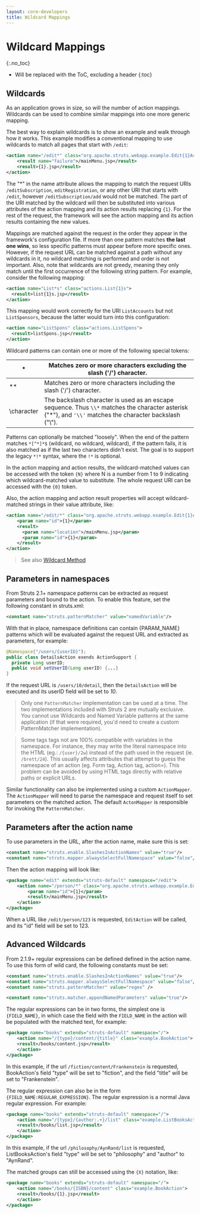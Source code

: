 ```yaml
---
layout: core-developers
title: Wildcard Mappings
---
```


# Wildcard Mappings
{:.no_toc}

* Will be replaced with the ToC, excluding a header
{:toc}

## Wildcards

As an application grows in size, so will the number of action mappings. Wildcards can be used to combine similar 
mappings into one more generic mapping.

The best way to explain wildcards is to show an example and walk through how it works. This example modifies 
a conventional mapping to use wildcards to match all pages that start with `/edit`:

```xml
<action name="/edit*" class="org.apache.struts.webapp.example.Edit{1}Action">
    <result name="failure">/mainMenu.jsp</result>
    <result>{1}.jsp</result>
</action>
```

The "*" in the name attribute allows the mapping to match the request URIs `/editSubscription`, `editRegistration`, 
or any other URI that starts with `/edit`, however `/editSubscription/add` would not be matched. The part of the URI 
matched by the wildcard will then be substituted into various attributes of the action mapping and its action results 
replacing `{1}`. For the rest of the request, the framework will see the action mapping and its action results containing 
the new values.

Mappings are matched against the request in the order they appear in the framework's configuration file. If more than 
one pattern matches **the last one wins**, so less specific patterns must appear before more specific ones. However, 
if the request URL can be matched against a path without any wildcards in it, no wildcard matching is performed 
and order is not important. Also, note that wildcards are not greedy, meaning they only match until the first 
occurrence of the following string pattern.  For example, consider the following mapping:

```xml
<action name="List*s" class="actions.List{1}s">
  <result>list{1}s.jsp</result>
</action>
```

This mapping would work correctly for the URI `ListAccounts` but not `ListSponsors`, because the latter would turn into 
this configuration:

```xml
<action name="ListSpons" class="actions.ListSpons">
  <result>listSpons.jsp</result>
</action>
```

Wildcard patterns can contain one or more of the following special tokens:

|*|Matches zero or more characters excluding the slash ('/') character.|
|-|--------------------------------------------------------------------|
|**|Matches zero or more characters including the slash ('/') character.|
|\\character|The backslash character is used as an escape sequence. Thus `\\*` matches the character asterisk ("*"), and `'\\'` matches the character backslash ("\\").|

Patterns can optionally be matched "loosely". When the end of the pattern matches `*[^*]*$` (wildcard, no wildcard, 
wildcard), if the pattern fails, it is also matched as if the last two characters didn't exist. The goal is to support 
the legacy `*!*` syntax, where the `!*` is optional.

In the action mapping and action results, the wildcard-matched values can be accessed with the token `{N}` where N is 
a number from 1 to 9 indicating which wildcard-matched value to substitute. The whole request URI can be accessed with 
the `{0}` token.

Also, the action mapping and action result properties will accept wildcard-matched strings in their value attribute, like:

```xml
<action name="/edit/*" class="org.apache.struts.webapp.example.Edit{1}Action">
    <param name="id">{1}</param>
    <result>
      <param name="location">/mainMenu.jsp</param>
      <param name="id">{1}</param> 
    </result>
</action>
```

> See also [Wildcard Method](../getting-started/wildcard-method-selection)

## Parameters in namespaces

From Struts 2.1+ namespace patterns can be extracted as request parameters and bound to the action. To enable this 
feature, set the following constant in struts.xml:

```xml
<constant name="struts.patternMatcher" value="namedVariable"/>
```

With that in place, namespace definitions can contain {PARAM_NAME} patterns which will be evaluated against the request 
URL and extracted as parameters, for example:

```java
@Namespace{"/users/{userID}");
public class DetailsAction exends ActionSupport {
  private Long userID;
  public void setUserID(Long userID) {...}
}
```

If the request URL is `/users/10/detail`, then the `DetailsAction` will be executed and its userID field will be set 
to _10_. 

> Only one `PatternMatcher` implementation can be used at a time.  The two implementations included with Struts 2 are 
> mutually exclusive.  You cannot use Wildcards and Named Variable patterns at the same application (if that were required, 
> you'd need to create a custom PatternMatcher implementation).

> Some tags tags not are 100% compatible with variables in the namespace. For instance, they may write the literal 
> namespace into the HTML (eg.: `/{user}/2w`) instead of the path used in the request (ie. `/brett/24`).  This usually 
> affects attributes that attempt to guess the namespace of an action (eg. Form tag, Action tag, action=). This problem 
> can be avoided by using HTML tags directly with relative paths or explicit URLs.

Similar functionality can also be implemented using a custom `ActionMapper`. The `ActionMapper` will need to parse 
the namespace and request itself to set parameters on the matched action.  The default `ActonMapper` is responsible 
for invoking the `PatternMatcher`.

## Parameters after the action name

To use parameters in the URL, after the action name, make sure this is set:

```xml
<constant name="struts.enable.SlashesInActionNames" value="true"/>
<constant name="struts.mapper.alwaysSelectFullNamespace" value="false"/>
```

Then the action mapping will look like:

```xml
<package name="edit" extends="struts-default" namespace="/edit">
    <action name="/person/*" class="org.apache.struts.webapp.example.EditAction">
        <param name="id">{1}</param>
        <result>/mainMenu.jsp</result>
    </action>   
</package>
```

When a URL like `/edit/person/123` is requested, `EditAction` will be called, and its "id" field will be set to 123. 

## Advanced Wildcards

From 2.1.9+ regular expressions can be defined defined in the action name. To use this form of wild card, the following 
constants must be set:

```xml
<constant name="struts.enable.SlashesInActionNames" value="true"/>
<constant name="struts.mapper.alwaysSelectFullNamespace" value="false"/>
<constant name="struts.patternMatcher" value="regex" />

<constant name="struts.matcher.appendNamedParameters" value="true"/>   <!-- Required from 2.5.25+ -->
```

The regular expressions can be in two forms, the simplest one is `{FIELD_NAME}`, in which case the field with 
the `FIELD_NAME` in the action will be populated with the matched text, for example:

```xml
<package name="books" extends="struts-default" namespace="/">
    <action name="/{type}/content/{title}" class="example.BookAction">
	<result>/books/content.jsp</result>
    </action>
</package>
```

In this example, if the url `/fiction/content/Frankenstein` is requested, BookAction's field "type" will be set to 
"fiction", and the field "title" will be set to "Frankenstein". 

The regular expression can also be in the form `{FIELD_NAME:REGULAR_EXPRESSION}`. The regular expression is a normal 
Java regular expression. For example:

```xml
<package name="books" extends="struts-default" namespace="/">
    <action name="/{type}/{author:.+}/list" class="example.ListBooksAction">
	<result>/books/list.jsp</result>
    </action>
</package>
```

In this example, if the url `/philosophy/AynRand/list` is requested, ListBooksAction's field "type" will be set to 
"philosophy" and "author" to "AynRand". 

The matched groups can still be accessed using the `{X}` notation, like:

```xml
<package name="books" extends="struts-default" namespace="/">
    <action name="/books/{ISBN}/content" class="example.BookAction">
	<result>/books/{1}.jsp</result>
    </action>
</package>
```

